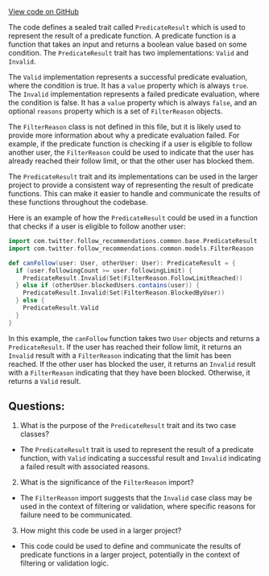 [View code on GitHub](https://github.com/misbahsy/the-algorithm/follow-recommendations-service/common/src/main/scala/com/twitter/follow_recommendations/common/base/PredicateResult.scala)

The code defines a sealed trait called `PredicateResult` which is used to represent the result of a predicate function. A predicate function is a function that takes an input and returns a boolean value based on some condition. The `PredicateResult` trait has two implementations: `Valid` and `Invalid`. 

The `Valid` implementation represents a successful predicate evaluation, where the condition is true. It has a `value` property which is always `true`. The `Invalid` implementation represents a failed predicate evaluation, where the condition is false. It has a `value` property which is always `false`, and an optional `reasons` property which is a set of `FilterReason` objects. 

The `FilterReason` class is not defined in this file, but it is likely used to provide more information about why a predicate evaluation failed. For example, if the predicate function is checking if a user is eligible to follow another user, the `FilterReason` could be used to indicate that the user has already reached their follow limit, or that the other user has blocked them. 

The `PredicateResult` trait and its implementations can be used in the larger project to provide a consistent way of representing the result of predicate functions. This can make it easier to handle and communicate the results of these functions throughout the codebase. 

Here is an example of how the `PredicateResult` could be used in a function that checks if a user is eligible to follow another user:

```scala
import com.twitter.follow_recommendations.common.base.PredicateResult
import com.twitter.follow_recommendations.common.models.FilterReason

def canFollow(user: User, otherUser: User): PredicateResult = {
  if (user.followingCount >= user.followingLimit) {
    PredicateResult.Invalid(Set(FilterReason.FollowLimitReached))
  } else if (otherUser.blockedUsers.contains(user)) {
    PredicateResult.Invalid(Set(FilterReason.BlockedByUser))
  } else {
    PredicateResult.Valid
  }
}
```

In this example, the `canFollow` function takes two `User` objects and returns a `PredicateResult`. If the user has reached their follow limit, it returns an `Invalid` result with a `FilterReason` indicating that the limit has been reached. If the other user has blocked the user, it returns an `Invalid` result with a `FilterReason` indicating that they have been blocked. Otherwise, it returns a `Valid` result.
## Questions: 
 1. What is the purpose of the `PredicateResult` trait and its two case classes?
- The `PredicateResult` trait is used to represent the result of a predicate function, with `Valid` indicating a successful result and `Invalid` indicating a failed result with associated reasons.

2. What is the significance of the `FilterReason` import?
- The `FilterReason` import suggests that the `Invalid` case class may be used in the context of filtering or validation, where specific reasons for failure need to be communicated.

3. How might this code be used in a larger project?
- This code could be used to define and communicate the results of predicate functions in a larger project, potentially in the context of filtering or validation logic.